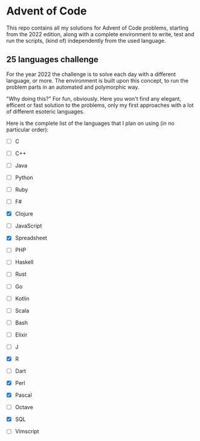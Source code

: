 # Advent of Code
This repo contains all my solutions for Advent of Code problems, starting from the 2022 edition, along with a complete environment to write, test and run the scripts, (kind of) independently from the used language.

## 25 languages challenge
For the year 2022 the challenge is to solve each day with a different language, or more. The environment is built upon this concept, to run the problem parts in an automated and polymorphic way.

"Why doing this?" For fun, obviously. Here you won't find any elegant, efficent or fast solution to the problems, only my first approaches with a lot of different esoteric languages.

Here is the complete list of the languages that I plan on using (in no particular order):
- [ ] C
- [ ] C++
- [ ] Java
- [ ] Python
- [ ] Ruby
- [ ] F#
- [X] Clojure
- [ ] JavaScript
- [X] Spreadsheet
- [ ] PHP
- [ ] Haskell
- [ ] Rust
- [ ] Go
- [ ] Kotlin
- [ ] Scala
- [ ] Bash
- [ ] Elixir
- [ ] J
- [X] R
- [ ] Dart
- [X] Perl
- [X] Pascal
- [ ] Octave
- [X] SQL
- [ ] Vimscript

